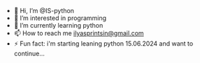 - 👋 Hi, I’m @IS-python
- 👀 I’m interested in programming
- 🌱 I’m currently learning python
- 📫 How to reach me ilyasprintsin@gmail.com
- ⚡ Fun fact: i'm starting leaning python 15.06.2024 and want to continue...

<!---
IS-python/IS-python is a ✨ special ✨ repository because its `README.md` (this file) appears on your GitHub profile.
You can click the Preview link to take a look at your changes.
--->
